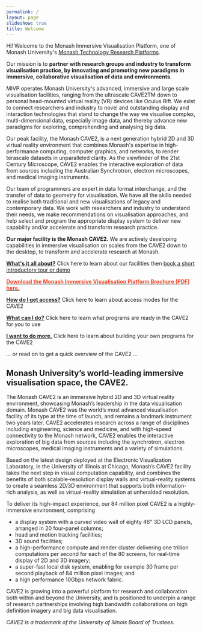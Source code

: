 ```yaml
---
permalink: /
layout: page
slideshow: true
title: Welcome
---
```


Hi! Welcome to the Monash Immersive Visualisation Platform, one of Monash University's [Monash Technology Research Platforms](http://www.monash.edu.au/research/infrastructure/platforms/).

Our mission is to **partner with research groups and industry to transform visualisation practice, by innovating and promoting new paradigms in immersive, collaborative visualisation of data and environments**.

MIVP operates Monash University's advanced, immersive and large scale visualisation facilities, ranging from the ultrascale CAVE2TM down to personal head-mounted virtual reality (VR) devices like Oculus Rift. We exist to connect researchers and industry to novel and outstanding display and interaction technologies that stand to change the way we visualise complex, multi-dimensional data, especially image data, and thereby advance new paradigms for exploring, comprehending and analysing big data.

Our peak facility, the Monash CAVE2, is a next generation hybrid 2D and 3D virtual reality environment that combines Monash's expertise in high-performance computing, computer graphics, and networks, to render terascale datasets in unparalleled clarity. As the viewfinder of the 21st Century Microscope, CAVE2 enables the interactive exploration of data from sources including the Australian Synchrotron, electron microscopes, and medical imaging instruments.

Our team of programmers are expert in data format interchange, and the transfer of data to geometry for visualisation. We have all the skills needed to realise both traditional and new visualisations of legacy and contemporary data. We work with researchers and industry to understand their needs, we make recommendations on visualisation approaches, and help select and program the appropriate display system to deliver new capability and/or accelerate and transform research practice.

**Our major facility is the Monash CAVE2.** We are actively developing capabilities in immersive visualisation on scales from the CAVE2 down to the desktop, to transform and accelerate research at Monash.

**[What's it all about?](#)** Click here to learn about our facilities then [book a short introductory tour or demo](#)

**[<span style="color:#f04020">Download the Monash Immersive Visualisation Platform Brochure (PDF) here.</span>](#)**

**[How do I get access?](#)** Click here to learn about access modes for the CAVE2

**[What can I do?](#)** Click here to learn what programs are ready in the CAVE2 for you to use

**[I want to do more.](#)** Click here to learn about building your own programs for the CAVE2

 ... or read on to get a quick overview of the CAVE2 ...

## Monash University’s world-leading immersive visualisation space, the CAVE2.

The Monash CAVE2 is an immersive hybrid 2D and 3D virtual reality environment, showcasing Monash’s leadership in the data visualisation domain. Monash CAVE2 was the world’s most advanced visualisation facility of its type at the time of launch, and remains a landmark instrument two years later. CAVE2 accelerates research across a range of disciplines including engineering, science and medicine, and with high-speed connectivity to the Monash network, CAVE2 enables the interactive exploration of big data from sources including the synchrotron, electron microscopes, medical imaging instruments and a variety of simulations.

Based on the latest design deployed at the Electronic Visualization Laboratory, in the University of Illinois at Chicago, Monash’s CAVE2 facility takes the next step in visual computation capability, and combines the benefits of both scalable-resolution display walls and virtual-reality systems to create a seamless 2D/3D environment that supports both information-rich analysis, as well as virtual-reality simulation at unheralded resolution.

To deliver its high-impact experience, our 84 million pixel CAVE2 is a highly-immersive environment, comprising

- a display system with a curved video wall of eighty 46" 3D LCD panels, arranged in 20 four-panel columns;
- head and motion tracking facilities;
- 3D sound facilities;
- a high-performance compute and render cluster delivering one trillion computations per second for each of the 80 screens, for real-time display of 2D and 3D imagery;
- a super-fast local disk system, enabling for example 30 frame per second playback of 84 million pixel images; and
- a high performance 10Gbps network fabric.

CAVE2 is growing into a powerful platform for research and collaboration both within and beyond the University, and is positioned to underpin a range of research partnerships involving high bandwidth collaborations on high definition imagery and big data visualisation.

*CAVE2 is a trademark of the University of Illinois Board of Trustees.*
